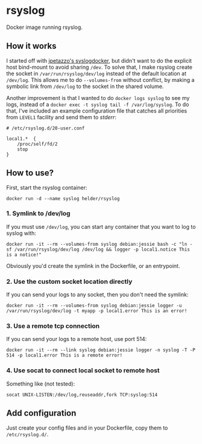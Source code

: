 # rsyslog

Docker image running rsyslog.


## How it works

I started off with [jpetazzo's syslogdocker](http://jpetazzo.github.io/2014/08/24/syslog-docker/), but didn't want to do the explicit host bind-mount to avoid sharing `/dev`. To solve that, I make rsyslog create the socket in `/var/run/rsyslog/dev/log` instead of the default location at `/dev/log`. This allows me to do `--volumes-from` without conflict, by making a symbolic link from `/dev/log` to the socket in the shared volume.

Another improvement is that I wanted to do `docker logs syslog` to see my logs, instead of a `docker exec -t syslog tail -f /var/log/syslog`. To do that, I've included an example configuration file that catches all priorities from `LEVEL1` facility and send them to *stderr*:

    # /etc/rsyslog.d/20-user.conf

    local1.*  {
        /proc/self/fd/2
        stop
    }


## How to use?

First, start the rsyslog container:

    docker run -d --name syslog helder/rsyslog

### 1. Symlink to /dev/log

If you must use `/dev/log`, you can start any container that you want to log to syslog with:

    docker run -it --rm --volumes-from syslog debian:jessie bash -c "ln -sf /var/run/rsyslog/dev/log /dev/log && logger -p local1.notice This is a notice!"

Obviously you'd create the symlink in the Dockerfile, or an entrypoint.

### 2. Use the custom socket location directly

If you can send your logs to any socket, then you don't need the symlink:

    docker run -it --rm --volumes-from syslog debian:jessie logger -u /var/run/rsyslog/dev/log -t myapp -p local1.error This is an error!

### 3. Use a remote tcp connection

If you can send your logs to a remote host, use port 514:

    docker run -it --rm --link syslog debian:jessie logger -n syslog -T -P 514 -p local1.error This is a remote error!

### 4. Use socat to connect local socket to remote host

Something like (not tested):

    socat UNIX-LISTEN:/dev/log,reuseaddr,fork TCP:syslog:514


## Add configuration

Just create your config files and in your Dockerfile, copy them to `/etc/rsyslog.d/`.
